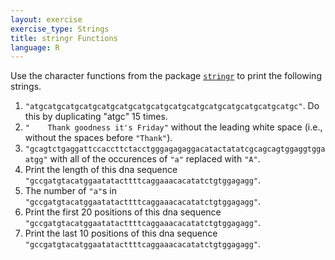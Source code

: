 ```yaml
---
layout: exercise
exercise_type: Strings
title: stringr Functions
language: R
---
```


Use the character functions from the package [`stringr`](http://cran.r-project.org/web/packages/stringr/stringr.pdf) to print the following strings.


1.  `"atgcatgcatgcatgcatgcatgcatgcatgcatgcatgcatgcatgcatgcatgcatgc"`. 
    Do this by duplicating "atgc" 15 times.
2.  `"    Thank goodness it's Friday"` without the leading white space
    (i.e., without the spaces before `"Thank"`).
3.  `"gcagtctgaggattccaccttctacctgggagagaggacatactatatcgcagcagtggaggtggaatgg"`
    with all of the occurences of `"a"` replaced with `"A"`.
4.  Print the length of this dna sequence `"gccgatgtacatggaatatacttttcaggaaacacatatctgtggagagg"`.
5.  The number of `"a"`s in `"gccgatgtacatggaatatacttttcaggaaacacatatctgtggagagg"`.
6.  Print the first 20 positions of this dna sequence `"gccgatgtacatggaatatacttttcaggaaacacatatctgtggagagg"`.
7.  Print the last 10 positions of this dna sequence `"gccgatgtacatggaatatacttttcaggaaacacatatctgtggagagg"`.

